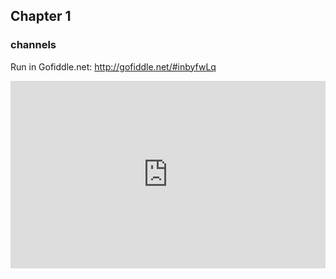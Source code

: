 ## Chapter 1
### channels
Run in Gofiddle.net: http://gofiddle.net/#inbyfwLq


<iframe width="100%" height="300" src="http://gofiddle.net/embedded/#inbyfwLq" allowfullscreen="allowfullscreen" frameborder="0"></iframe>


